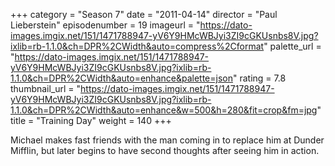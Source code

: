 +++
category = "Season 7"
date = "2011-04-14"
director = "Paul Lieberstein"
episodenumber = 19
imageurl = "https://dato-images.imgix.net/151/1471788947-yV6Y9HMcWBJyi3ZI9cGKUsnbs8V.jpg?ixlib=rb-1.1.0&ch=DPR%2CWidth&auto=compress%2Cformat"
palette_url = "https://dato-images.imgix.net/151/1471788947-yV6Y9HMcWBJyi3ZI9cGKUsnbs8V.jpg?ixlib=rb-1.1.0&ch=DPR%2CWidth&auto=enhance&palette=json"
rating = 7.8
thumbnail_url = "https://dato-images.imgix.net/151/1471788947-yV6Y9HMcWBJyi3ZI9cGKUsnbs8V.jpg?ixlib=rb-1.1.0&ch=DPR%2CWidth&auto=enhance&w=500&h=280&fit=crop&fm=jpg"
title = "Training Day"
weight = 140
+++

Michael makes fast friends with the man coming in to replace him at Dunder Mifflin, but later begins to have second thoughts after seeing him in action.
